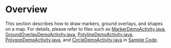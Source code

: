 # Overview<a name="EN-US_TOPIC_0000001099163550"></a>

This section describes how to draw markers, ground overlays, and shapes on a map. For details, please refer to files such as  [MarkerDemoActivity.java](https://github.com/HMS-Core/hms-mapkit-demo-java/blob/master/java/app/src/main/java/com/huawei/hms/maps/sample/MarkerDemoActivity.java),  [GroundOverlayDemoActivity.java](https://github.com/HMS-Core/hms-mapkit-demo-java/blob/master/java/app/src/main/java/com/huawei/hms/maps/sample/GroundOverlayDemoActivity.java),  [PolylineDemoActivity.java](https://github.com/HMS-Core/hms-mapkit-demo-java/blob/master/java/app/src/main/java/com/huawei/hms/maps/sample/PolylineDemoActivity.java),  [PolygonDemoActivity.java](https://github.com/HMS-Core/hms-mapkit-demo-java/blob/master/java/app/src/main/java/com/huawei/hms/maps/sample/PolygonDemoActivity.java), and  [CircleDemoActivity.java](https://github.com/HMS-Core/hms-mapkit-demo-java/blob/master/java/app/src/main/java/com/huawei/hms/maps/sample/CircleDemoActivity.java)  in  [Sample Code](en-us_topic_0000001145523517.md). 

